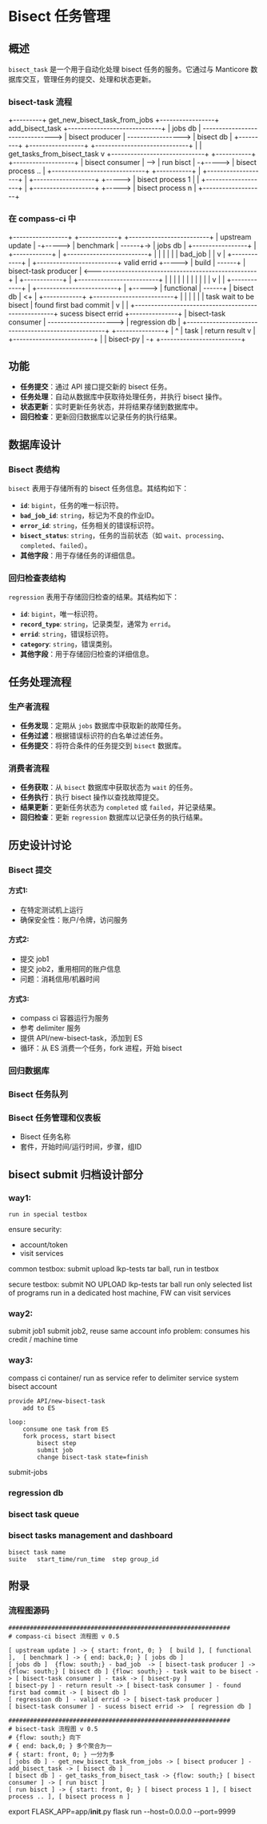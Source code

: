 # Bisect 任务管理

## 概述

`bisect_task` 是一个用于自动化处理 bisect 任务的服务。它通过与 Manticore 数据库交互，管理任务的提交、处理和状态更新。

### bisect-task 流程

+---------+  get_new_bisect_task_from_jobs   +-----------------+  add_bisect_task   +-----------------------------+
| jobs db | -------------------------------> | bisect producer | -----------------> |          bisect db          |
+---------+                                  +-----------------+                    +-----------------------------+
                                                                                      |
                                                                                      | get_tasks_from_bisect_task
                                                                                      v
                                                                                    +-----------------------------+     +-----------+          +-------------------+
                                                                                    |       bisect consumer       | --> | run bisct | -+-----> | bisect process .. |
                                                                                    +-----------------------------+     +-----------+  |       +-------------------+
                                                                                                                                       |       +-------------------+
                                                                                                                                       +-----> | bisect process 1  |
                                                                                                                                       |       +-------------------+
                                                                                                                                       |       +-------------------+
                                                                                                                                       +-----> | bisect process n  |
                                                                                                                                               +-------------------+
### 在 compass-ci 中

+-----------------+          +------------+           +-------------------------+
| upstream update | -+-----> | benchmark  | ------+-> |         jobs db         |
+-----------------+  |       +------------+       |   +-------------------------+
                     |                            |     |
                     |                            |     | bad_job
                     |                            |     v
                     |       +------------+       |   +-------------------------+                            valid errid
                     +-----> |   build    | ------+   |  bisect-task producer   | <---------------------------------------------------+
                     |       +------------+       |   +-------------------------+                                                     |
                     |                            |     |                                                                             |
                     |                            |     |                                                                             |
                     |                            |     v                                                                             |
                     |       +------------+       |   +-------------------------+                                                     |
                     +-----> | functional | ------+   |        bisect db        | <+                                                  |
                             +------------+           +-------------------------+  |                                                  |
                                                        |                          |                                                  |
                                                        | task wait to be bisect   | found first bad commit                           |
                                                        v                          |                                                  |
                                                      +----------------------------------------------------+  sucess bisect errid   +---------------+
                                                      |                bisect-task consumer                | ---------------------> | regression db |
                                                      +----------------------------------------------------+                        +---------------+
                                                        |                          ^
                                                        | task                     | return result
                                                        v                          |
                                                      +-------------------------+  |
                                                      |        bisect-py        | -+
                                                      +-------------------------+
## 功能

- **任务提交**：通过 API 接口提交新的 bisect 任务。
- **任务处理**：自动从数据库中获取待处理任务，并执行 bisect 操作。
- **状态更新**：实时更新任务状态，并将结果存储到数据库中。
- **回归检查**：更新回归数据库以记录任务的执行结果。

## 数据库设计

### Bisect 表结构

`bisect` 表用于存储所有的 bisect 任务信息。其结构如下：

- **`id`**: `bigint`，任务的唯一标识符。
- **`bad_job_id`**: `string`，标记为不良的作业ID。
- **`error_id`**: `string`，任务相关的错误标识符。
- **`bisect_status`**: `string`，任务的当前状态（如 `wait`、`processing`、`completed`、`failed`）。
- **其他字段**：用于存储任务的详细信息。

### 回归检查表结构

`regression` 表用于存储回归检查的结果。其结构如下：

- **`id`**: `bigint`，唯一标识符。
- **`record_type`**: `string`，记录类型，通常为 `errid`。
- **`errid`**: `string`，错误标识符。
- **`category`**: `string`，错误类别。
- **其他字段**：用于存储回归检查的详细信息。

## 任务处理流程

### 生产者流程

- **任务发现**：定期从 `jobs` 数据库中获取新的故障任务。
- **任务过滤**：根据错误标识符的白名单过滤任务。
- **任务提交**：将符合条件的任务提交到 `bisect` 数据库。

### 消费者流程

- **任务获取**：从 `bisect` 数据库中获取状态为 `wait` 的任务。
- **任务执行**：执行 bisect 操作以查找故障提交。
- **结果更新**：更新任务状态为 `completed` 或 `failed`，并记录结果。
- **回归检查**：更新 `regression` 数据库以记录任务的执行结果。

## 历史设计讨论

### Bisect 提交

#### 方式1:
- 在特定测试机上运行
- 确保安全性：账户/令牌，访问服务

#### 方式2:
- 提交 job1
- 提交 job2，重用相同的账户信息
- 问题：消耗信用/机器时间

#### 方式3:
- compass ci 容器运行为服务
- 参考 delimiter 服务
- 提供 API/new-bisect-task，添加到 ES
- 循环：从 ES 消费一个任务，fork 进程，开始 bisect

### 回归数据库
### Bisect 任务队列
### Bisect 任务管理和仪表板

- Bisect 任务名称
- 套件，开始时间/运行时间，步骤，组ID

## bisect submit 归档设计部分

### way1:
	run in special testbox

ensure security:
- account/token
- visit services


common testbox:
	submit upload lkp-tests tar ball, run in testbox

secure testbox:
	submit NO UPLOAD lkp-tests tar ball
	run only selected list of programs
	run in a dedicated host machine, FW can visit services


### way2:
submit job1
	submit job2, reuse same account info
problem: consumes his credit / machine time

### way3:
compass ci container/ run as service
refer to delimiter service
	system bisect account

	provide API/new-bisect-task
		add to ES
	
	loop:
		consume one task from ES
		fork process, start bisect
			bisect step
			submit job
			change bisect-task state=finish

submit-jobs

### regression db
### bisect task queue
### bisect tasks management and dashboard

	bisect task name	
	suite	start_time/run_time  step group_id

## 附录

### 流程图源码

```
##############################################################
# compass-ci bisect 流程图 v 0.5

[ upstream update ] -> { start: front, 0; }  [ build ], [ functional ],  [ benchmark ] -> { end: back,0; } [ jobs db ]
[ jobs db ]  {flow: south;} - bad_job  -> [ bisect-task producer ] -> {flow: south;} [ bisect db ] {flow: south;} - task wait to be bisect -> [ bisect-task consumer ] - task -> [ bisect-py ]
[ bisect-py ] - return result -> [ bisect-task consumer ] - found first bad commit -> [ bisect db ]
[ regression db ] - valid errid -> [ bisect-task producer ]
[ bisect-task consumer ] - sucess bisect errid ->  [ regression db ]
```

```
##############################################################
# bisect-task 流程图 v 0.5
# {flow: south;} 向下
# { end: back,0; } 多个聚合为一
# { start: front, 0; } 一分为多
[ jobs db ] - get_new_bisect_task_from_jobs -> [ bisect producer ] - add_bisect_task -> [ bisect db ]
[ bisect db ] - get_tasks_from_bisect_task -> {flow: south;} [ bisect consumer ] -> [ run bisct ]
[ run bisct ] -> { start: front, 0; } [ bisect process 1 ], [ bisect process .. ], [ bisect process n ]
```

export FLASK_APP=app/__init__.py
flask run --host=0.0.0.0 --port=9999
